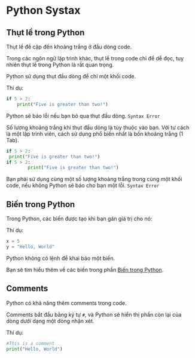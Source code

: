 # Python Systax

## Thụt lề trong Python

Thụt lề đề cập đến khoảng trắng ở đầu dòng code.

Trong các ngôn ngữ lập trình khác, thụt lề trong code chỉ để dễ đọc, tuy nhiên thụt lề trong Python là rất quan trọng.

Python sử dụng thụt đầu dòng để chỉ một khối code.

Thí dụ:

```Python
if 5 > 2:
    print("Five is greater than two!")
```

Python sẽ báo lỗi nếu bạn bỏ qua thụt đầu dòng. `Syntax Error`

Số lượng khoảng trắng khi thụt đầu dòng là tùy thuộc vào bạn. Với tư cách là một lập trình viên, cách sử dụng phổ biến nhất là bốn khoảng trắng (1 Tab).

```Python
if 5 > 2:
 print("Five is greater than two!") 
if 5 > 2:
        print("Five is greater than two!") 
```

Bạn phải sử dụng cùng một số lượng khoảng trắng trong cùng một khối code, nếu không Python sẽ báo cho bạn một lỗi. `Syntax Error`

## Biến trong Python

Trong Python, các biến được tạo khi bạn gán giá trị cho nó:

Thí dụ:

```Python
x = 5
y = "Hello, World"
```

Python không có lệnh để khai báo một biến.

Bạn sẽ tìm hiểu thêm về các biến trong phần [Biến trong Python]().

## Comments

Python có khả năng thêm comments trong code.

Comments bắt đầu bằng ký tự `#`, và Python sẽ hiển thị phần còn lại của dòng dưới dạng một dòng nhận xét.

Thí dụ:

```Python
#This is a comment
print("Hello, World")
```

